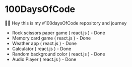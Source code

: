 # 100DaysOfCode

👋🏼 Hey this is my #100daysOfCode repository and journey

- Rock scissors paper game ( react.js ) - Done
- Memory card game ( react.js ) - Done
- Weather app ( react.js ) - Done
- Calculator ( react.js ) - Done
- Random background color ( react.js ) - Done
- Audio Player ( react.js ) - Done
